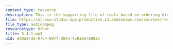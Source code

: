 ```yaml
---
content_type: resource
description: This is the supporting file of tools based on ordering dishes.
file: https://ol-ocw-studio-app-production.s3.amazonaws.com/courses/res-21g-003-learning-chinese-a-foundation-course-in-mandarin-spring-2011/ed8ae7da0754807fd8434581e87a8026_5.4.1.mp3
file_type: audio/mpeg
resourcetype: Other
title: 5.4.1.mp3
uid: ed8ae7da-0754-807f-d843-4581e87a8026
---
```

